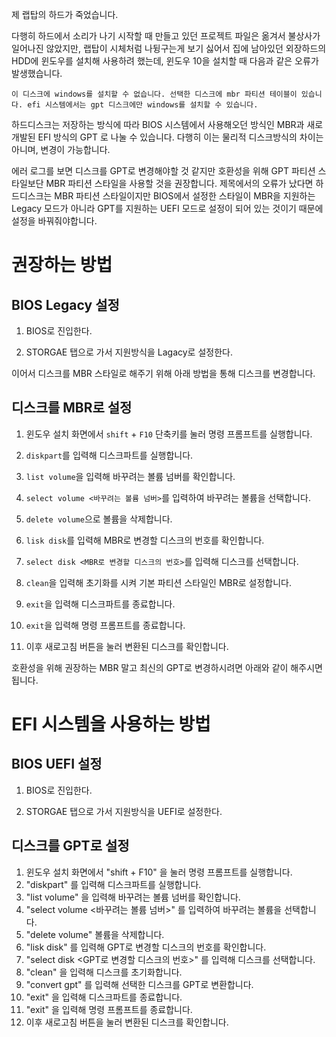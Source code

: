 제 랩탑의 하드가 죽었습니다.

 다행히 하드에서 소리가 나기 시작할 때 만들고 있던 프로젝트 파일은 옮겨서 불상사가 일어나진 않았지만, 랩탑이 시체처럼 나뒹구는게 보기 싫어서 집에 남아있던 외장하드의 HDD에 윈도우를 설치해 사용하려 했는데, 윈도우 10을 설치할 때 다음과 같은 오류가 발생했습니다.

```terminal
이 디스크에 windows를 설치할 수 없습니다. 선택한 디스크에 mbr 파티션 테이블이 있습니다. efi 시스템에서는 gpt 디스크에만 windows를 설치할 수 있습니다.
```

 하드디스크는 저장하는 방식에 따라 BIOS 시스템에서 사용해오던 방식인 MBR과 새로 개발된 EFI 방식의 GPT 로 나눌 수 있습니다. 다행히 이는 물리적 디스크방식의 차이는 아니며, 변경이 가능합니다.

에러 로그를 보면 디스크를 GPT로 변경해야할 것 같지만 호환성을 위해 GPT 파티션 스타일보단 MBR 파티션 스타일을 사용할 것을 권장합니다. 제목에서의 오류가 났다면 하드디스크는 MBR 파티션 스타일이지만 BIOS에서 설정한 스타일이 MBR을 지원하는 Legacy 모드가 아니라 GPT를 지원하는 UEFI 모드로 설정이 되어 있는 것이기 때문에 설정을 바꿔줘야합니다.

# 권장하는 방법

## BIOS Legacy 설정

1. BIOS로 진입한다.

2. STORGAE 탭으로 가서 지원방식을 Lagacy로 설정한다.



 이어서 디스크를 MBR 스타일로 해주기 위해 아래 방법을 통해 디스크를 변경합니다.

## 디스크를 MBR로 설정

1. 윈도우 설치 화면에서 `shift` + `F10` 단축키를 눌러 명령 프롬프트를 실행합니다.

2. `diskpart`를 입력해 디스크파트를 실행합니다.

3. `list volume`을 입력해 바꾸려는 볼륨 넘버를 확인합니다.

4. `select volume <바꾸려는 볼륨 넘버>`를 입력하여 바꾸려는 볼륨을 선택합니다.

5. `delete volume`으로 볼륨을 삭제합니다.

6. `lisk disk`를 입력해 MBR로 변경할 디스크의 번호를 확인합니다.

7. `select disk <MBR로 변경할 디스크의 번호>`를 입력해 디스크를 선택합니다.

8. `clean`을 입력해 초기화를 시켜 기본 파티션 스타일인 MBR로 설정합니다.

9. `exit`을 입력해 디스크파트를 종료합니다.

10. `exit`을 입력해 명령 프롬프트를 종료합니다.

11. 이후 새로고침 버튼을 눌러 변환된 디스크를 확인합니다.



호환성을 위해 권장하는 MBR 말고 최신의 GPT로 변경하시려면 아래와 같이 해주시면 됩니다.

# EFI 시스템을 사용하는 방법

## BIOS UEFI 설정

1. BIOS로 진입한다.

1. STORGAE 탭으로 가서 지원방식을 UEFI로 설정한다.

## 디스크를 GPT로 설정

1. 윈도우 설치 화면에서 "shift + F10" 을 눌러 명령 프롬프트를 실행합니다.
2. "diskpart" 를 입력해 디스크파트를 실행합니다.
3. "list volume" 을 입력해 바꾸려는 볼륨 넘버를 확인합니다.
4.  "select volume <바꾸려는 볼륨 넘버>" 를 입력하여 바꾸려는 볼륨을 선택합니다.
5. "delete volume" 볼륨을 삭제합니다.
6. "lisk disk" 를 입력해 GPT로 변경할 디스크의 번호를 확인합니다.
7. "select disk <GPT로 변경할 디스크의 번호>" 를 입력해 디스크를 선택합니다.
8. "clean" 을 입력해 디스크를 초기화합니다.
9. "convert gpt" 를 입력해 선택한 디스크를 GPT로 변환합니다.
10. "exit" 을 입력해 디스크파트를 종료합니다.
11. "exit" 을 입력해 명령 프롬프트를 종료합니다.
12. 이후 새로고침 버튼을 눌러 변환된 디스크를 확인합니다.